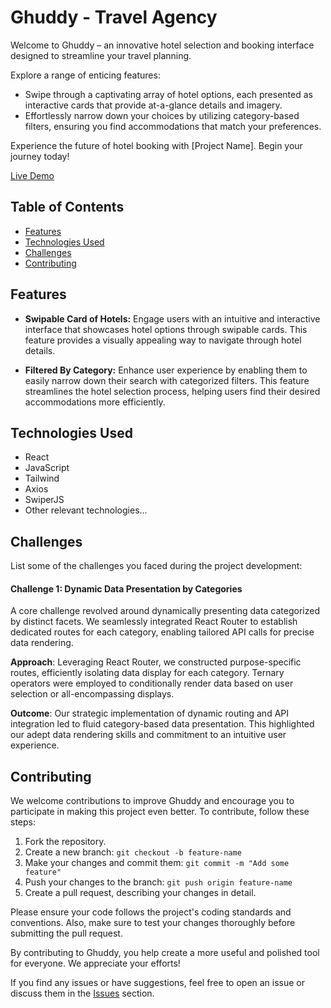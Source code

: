# Ghuddy - Travel Agency

Welcome to Ghuddy – an innovative hotel selection and booking interface designed to streamline your travel planning.

Explore a range of enticing features:

- Swipe through a captivating array of hotel options, each presented as interactive cards that provide at-a-glance details and imagery.
- Effortlessly narrow down your choices by utilizing category-based filters, ensuring you find accommodations that match your preferences.

Experience the future of hotel booking with [Project Name]. Begin your journey today!

[Live Demo](https://ghuddy.netlify.app/)


## Table of Contents

- [Features](#features)
- [Technologies Used](#technologies-used)
- [Challenges](#challenges)
- [Contributing](#Contributing)

## Features

- **Swipable Card of Hotels:** Engage users with an intuitive and interactive interface that showcases hotel options through swipable cards. This feature provides a visually appealing way to navigate through hotel details.

- **Filtered By Category:** Enhance user experience by enabling them to easily narrow down their search with categorized filters. This feature streamlines the hotel selection process, helping users find their desired accommodations more efficiently.


## Technologies Used

- React
- JavaScript
- Tailwind
- Axios
- SwiperJS
- Other relevant technologies...

## Challenges

List some of the challenges you faced during the project development:

#### Challenge 1: Dynamic Data Presentation by Categories
A core challenge revolved around dynamically presenting data categorized by distinct facets. We seamlessly integrated React Router to establish dedicated routes for each category, enabling tailored API calls for precise data rendering.

**Approach**: Leveraging React Router, we constructed purpose-specific routes, efficiently isolating data display for each category. Ternary operators were employed to conditionally render data based on user selection or all-encompassing displays.

**Outcome**: Our strategic implementation of dynamic routing and API integration led to fluid category-based data presentation. This highlighted our adept data rendering skills and commitment to an intuitive user experience.

## Contributing

We welcome contributions to improve Ghuddy and encourage you to participate in making this project even better. To contribute, follow these steps:

1. Fork the repository.
2. Create a new branch: `git checkout -b feature-name`
3. Make your changes and commit them: `git commit -m "Add some feature"`
4. Push your changes to the branch: `git push origin feature-name`
5. Create a pull request, describing your changes in detail.

Please ensure your code follows the project's coding standards and conventions. Also, make sure to test your changes thoroughly before submitting the pull request.

By contributing to Ghuddy, you help create a more useful and polished tool for everyone. We appreciate your efforts!

If you find any issues or have suggestions, feel free to open an issue or discuss them in the [Issues](https://github.com/Mohiuddin-64bit/Ghuddy/issues) section.
